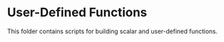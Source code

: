 User-Defined Functions 
====================== 

This folder contains scripts for building scalar and user-defined functions.